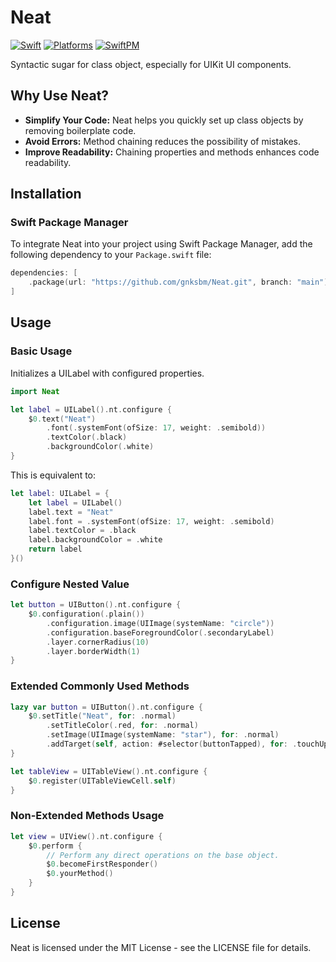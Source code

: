 # Neat
[![Swift](https://img.shields.io/badge/Swift-4.2-orange?style=flat-square)](https://img.shields.io/badge/Swift-4.2-Orange?style=flat-square)
[![Platforms](https://img.shields.io/badge/Platforms-iOS%20|%20macOS%20|%20watchOS%20|%20tvOS-yellowgreen?style=flat-square)](https://img.shields.io/badge/Platforms-iOS%20|%20macOS%20|%20watchOS%20|%20tvOS-Green?style=flat-square)
[![SwiftPM](https://img.shields.io/badge/SPM-supported-DE5C43.svg?style=flat)](https://swift.org/package-manager/)


Syntactic sugar for class object, especially for UIKit UI components.

## Why Use Neat?

- **Simplify Your Code:** Neat helps you quickly set up class objects by removing boilerplate code.
- **Avoid Errors:** Method chaining reduces the possibility of mistakes.
- **Improve Readability:** Chaining properties and methods enhances code readability.

## Installation

### Swift Package Manager

To integrate Neat into your project using Swift Package Manager, add the following dependency to your `Package.swift` file:

```swift
dependencies: [
    .package(url: "https://github.com/gnksbm/Neat.git", branch: "main")
]
```
## Usage

### Basic Usage

Initializes a UILabel with configured properties.

```swift
import Neat

let label = UILabel().nt.configure {
    $0.text("Neat")
        .font(.systemFont(ofSize: 17, weight: .semibold))
        .textColor(.black)
        .backgroundColor(.white)
}
```

This is equivalent to:

```swift
let label: UILabel = {
    let label = UILabel()
    label.text = "Neat"
    label.font = .systemFont(ofSize: 17, weight: .semibold)
    label.textColor = .black
    label.backgroundColor = .white
    return label
}()
```

### Configure Nested Value

```swift
let button = UIButton().nt.configure {
    $0.configuration(.plain())
        .configuration.image(UIImage(systemName: "circle"))
        .configuration.baseForegroundColor(.secondaryLabel)
        .layer.cornerRadius(10)
        .layer.borderWidth(1)
}
```

### Extended Commonly Used Methods

```swift
lazy var button = UIButton().nt.configure {
    $0.setTitle("Neat", for: .normal)
        .setTitleColor(.red, for: .normal)
        .setImage(UIImage(systemName: "star"), for: .normal)
        .addTarget(self, action: #selector(buttonTapped), for: .touchUpInside)
}

let tableView = UITableView().nt.configure {
    $0.register(UITableViewCell.self)
}
```

### Non-Extended Methods Usage

```swift
let view = UIView().nt.configure {
    $0.perform {
        // Perform any direct operations on the base object. 
        $0.becomeFirstResponder()
        $0.yourMethod()
    }
}
```

## License

Neat is licensed under the MIT License - see the LICENSE file for details.
